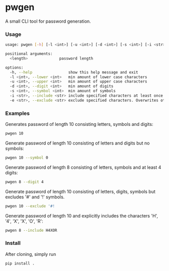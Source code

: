 # pwgen

A small CLI tool for password generation.

### Usage
```sh
usage: pwgen [-h] [-l <int>] [-u <int>] [-d <int>] [-s <int>] [-i <str>] [-e <str>] <length>

positional arguments:
  <length>              password length

options:
  -h, --help                show this help message and exit
  -l <int>, --lower <int>   min amount of lower case characters
  -u <int>, --upper <int>   min amount of upper case characters
  -d <int>, --digit <int>   min amount of digits
  -s <int>, --symbol <int>  min amount of symbols
  -i <str>, --include <str> include specified characters at least once
  -e <str>, --exclude <str> exclude specified characters. Overwrites other specifications
```

### Examples

Generates password of length 10 consisting letters, symbols and digits:
```sh
pwgen 10
```

Generate password of length 10 consisting of letters and digits but no symbols: 
```sh
pwgen 10 --symbol 0
```

Generate password of length 8 consisting of letters, symbols and at least 4 digits:
```sh
pwgen 8 --digit 4
```

Generate password of length 10 consisting of letters, digits, symbols but excludes '#' and '!' symbols.
```sh
pwgen 10 --exclude '#!
```

Generate password of length 10 and explicitly includes the characters 'H', '4', 'X', 'X', 'O', 'R':
```sh
pwgen 8 --include H4XOR
```


### Install

After cloning, simply run
```sh
pip install .
```

